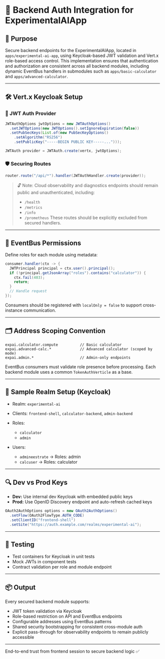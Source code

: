 # 🔐 Backend Auth Integration for ExperimentalAIApp

## 🎯 Purpose

Secure backend endpoints for the ExperimentalAIApp, located in `apps/experimental-ai-app`, using Keycloak-based JWT validation and Vert.x role-based access control. This implementation ensures that authentication and authorization are consistent across all backend modules, including dynamic EventBus handlers in submodules such as `apps/basic-calculator` and `apps/advanced-calculator`.

---

## 🛠️ Vert.x Keycloak Setup

### 🔄 JWT Auth Provider

```java
JWTAuthOptions jwtOptions = new JWTAuthOptions()
  .setJWTOptions(new JWTOptions().setIgnoreExpiration(false))
  .setPubSecKeys(List.of(new PubSecKeyOptions()
    .setAlgorithm("RS256")
    .setPublicKey("-----BEGIN PUBLIC KEY-----...")));

JWTAuth provider = JWTAuth.create(vertx, jwtOptions);
```

### 🛡️ Securing Routes

```java
router.route("/api/*").handler(JWTAuthHandler.create(provider));
```

> 🔓 Note: Cloud observability and diagnostics endpoints should remain public and unauthenticated, including:
>
> * `/health`
> * `/metrics`
> * `/info`
> * `/prometheus`
>   These routes should be explicitly excluded from secured handlers.

---

## 📣 EventBus Permissions

Define roles for each module using metadata:

```java
consumer.handler(ctx -> {
  JWTPrincipal principal = ctx.user().principal();
  if (!principal.getJsonArray("roles").contains("calculator")) {
    ctx.fail(403);
    return;
  }
  // Handle request
});
```

Consumers should be registered with `localOnly = false` to support cross-instance communication.

---

## 🗂️ Address Scoping Convention

```
expai.calculator.compute          // Basic calculator
expai.advanced-calc.*             // Advanced calculator (scoped by mode)
expai.admin.*                     // Admin-only endpoints
```

EventBus consumers must validate role presence before processing. Each backend module uses a common `TokenAuthVerticle` as a base.

---

## 👤 Sample Realm Setup (Keycloak)

* Realm: `experimental-ai`
* Clients: `frontend-shell`, `calculator-backend`, `admin-backend`
* Roles:

  * `calculator`
  * `admin`
* Users:

  * `admineestrate` → Roles: admin
  * `calcuser` → Roles: calculator

---

## 🔍 Dev vs Prod Keys

* **Dev:** Use internal dev Keycloak with embedded public keys
* **Prod:** Use OpenID Discovery endpoint and auto-refresh cached keys

```java
OAuth2AuthOptions options = new OAuth2AuthOptions()
  .setFlow(OAuth2FlowType.AUTH_CODE)
  .setClientID("frontend-shell")
  .setSite("https://auth.example.com/realms/experimental-ai");
```

---

## 🧪 Testing

* Test containers for Keycloak in unit tests
* Mock JWTs in component tests
* Contract validation per role and module endpoint

---

## 📦 Output

Every secured backend module supports:

* JWT token validation via Keycloak
* Role-based restriction on API and EventBus endpoints
* Configurable addresses using EventBus patterns
* Shared security bootstrapping for consistent cross-module auth
* Explicit pass-through for observability endpoints to remain publicly accessible

---

End-to-end trust from frontend session to secure backend logic ✅

